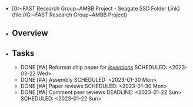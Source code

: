 - [G:\~FAST Research Group\~AMBB Project - Seagate SSD Folder Link](file://G:\~FAST Research Group\~AMBB Project)
- ## Overview
- ## Tasks
	- DONE [#A] Reformat chip paper for [*Inventions*](https://www.mdpi.com/journal/inventions)
	  SCHEDULED: <2023-03-22 Wed>
	- DONE [#A] Assembly
	  SCHEDULED: <2023-01-30 Mon>
	- DONE [#A] Paper reviews
	  SCHEDULED: <2023-01-30 Mon>
	- DONE [#A] Comment peer reviews
	  DEADLINE: <2023-01-22 Sun>
	  SCHEDULED: <2023-01-22 Sun>
